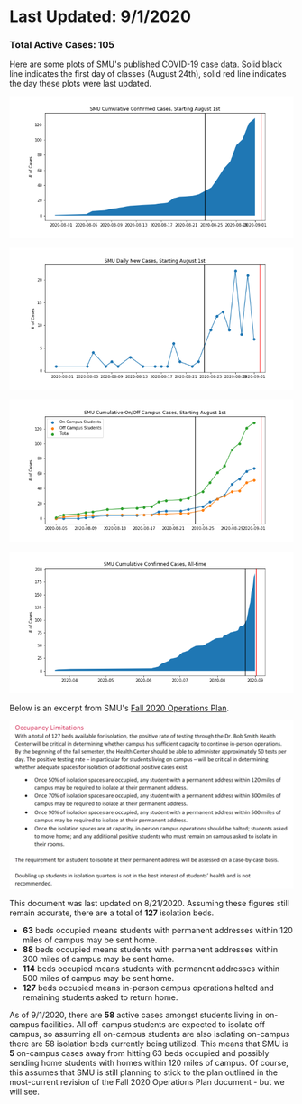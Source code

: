 # Last Updated: 9/1/2020

### Total Active Cases: 105

Here are some plots of SMU's published COVID-19 case data. Solid black line indicates the first day of classes (August 24th), solid red line indicates the day these plots were last updated.

![](cumulative_cases_starting_august.png)

![](daily_new_cases_starting_august.png)

![](cumulative_on_off_cases_starting_august.png)

![](cumulative_cases_all_time.png)

Below is an excerpt from SMU's [Fall 2020 Operations Plan](https://smu.app.box.com/s/rrp4y7vgndry6kb8xhrmtxdcbdftjs85).

![](operations_plan_excerpt.png)

This document was last updated on 8/21/2020. Assuming these figures still remain accurate, there are a total of <strong>127</strong> isolation beds.
<ul>
<li> <strong>63</strong> beds occupied means students with permanent addresses within 120 miles of campus may be sent home. </li>
<li> <strong>88</strong> beds occupied means students with permanent addresses within 300 miles of campus may be sent home. </li>
<li> <strong>114</strong> beds occupied means students with permanent addresses within 500 miles of campus may be sent home. </li>
<li> <strong>127</strong> beds occupied means in-person campus operations halted and remaining students asked to return home. </li>
</ul>

As of 9/1/2020, there are <strong>58</strong> active cases amongst students living in on-campus facilities. All off-campus students are expected to isolate off campus, so assuming all on-campus students are also isolating on-campus there are 58 isolation beds currently being utilized. This means that SMU is <strong>5</strong> on-campus cases away from hitting 63 beds occupied and possibly sending home students with homes within 120 miles of campus. Of course, this assumes that SMU is still planning to stick to the plan outlined in the most-current revision of the Fall 2020 Operations Plan document - but we will see.
